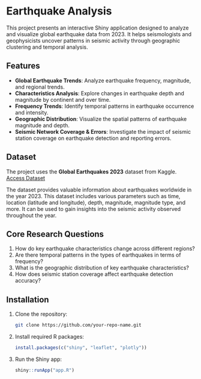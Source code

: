 # Earthquake Analysis

This project presents an interactive Shiny application designed to analyze and visualize global earthquake data from 2023. It helps seismologists and geophysicists uncover patterns in seismic activity through geographic clustering and temporal analysis.

## Features
- **Global Earthquake Trends**: Analyze earthquake frequency, magnitude, and regional trends.
- **Characteristics Analysis**: Explore changes in earthquake depth and magnitude by continent and over time.
- **Frequency Trends**: Identify temporal patterns in earthquake occurrence and intensity.
- **Geographic Distribution**: Visualize the spatial patterns of earthquake magnitude and depth.
- **Seismic Network Coverage & Errors**: Investigate the impact of seismic station coverage on earthquake detection and reporting errors.

## Dataset
The project uses the **Global Earthquakes 2023** dataset from Kaggle.
[Access Dataset](https://www.kaggle.com/datasets/mustafakeser4/earthquakes-2023-global)

The dataset provides valuable information about earthquakes worldwide in the year 2023. This dataset includes various parameters such as time, location (latitude and longitude), depth, magnitude, magnitude type, and more. It can be used to gain insights into the seismic activity observed throughout the year.

## Core Research Questions
1. How do key earthquake characteristics change across different regions?
2. Are there temporal patterns in the types of earthquakes in terms of frequency?
3. What is the geographic distribution of key earthquake characteristics?
4. How does seismic station coverage affect earthquake detection accuracy?

## Installation
1. Clone the repository:
   ```sh
   git clone https://github.com/your-repo-name.git
   ```
2. Install required R packages:
   ```r
   install.packages(c("shiny", "leaflet", "plotly"))
   ```
3. Run the Shiny app:
   ```r
   shiny::runApp("app.R")
   ```


